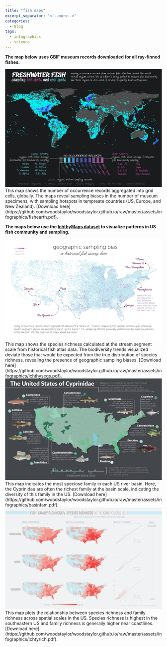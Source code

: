 ```yaml
---
title: "fish maps"
excerpt_separator: "<!--more-->"
categories:
  - Blog
tags:
  - infographics
  - science
---
```


**The map below uses [GBIF](https://www.sciencebase.gov/catalog/item/5446a5a1e4b0f888a81b816d) museum records downloaded for all ray-finned fishes.** 

<img src="/assets/infographics/fishearth.jpg" alt="fishearth"/>
This map shows the number of occurrence records aggregated into grid cells, globally. The maps reveal sampling biases in the number of museum specimens, with sampling hotspots in tempreate countries (US, Europe, and New Zealand). [Download here](https://github.com/woodstaylor/woodstaylor.github.io/raw/master/assets/infographics/fishearth.pdf).

**The maps below use the [IchthyMaps dataset](https://www.sciencebase.gov/catalog/item/5446a5a1e4b0f888a81b816d) to visualize patterns in US fish community and sampling.** 

<img src="/assets/infographics/ichthysegs.jpg" alt="ichthysegs"/>
This map shows the species richness calculated at the stream segment scale from historical fish atlas data. The biodiversity trends visualized deviate those that would be expected from the true distribution of species richness, revealing the presence of geographic sampling biases. [Download here](https://github.com/woodstaylor/woodstaylor.github.io/raw/master/assets/infographics/ichthysegs.pdf).

<img src="/assets/infographics/basinfam.jpg" alt="basinfam"/>
This map indicates the most speciose family in each US river basin. Here, the Cyprinidae are often the richest family at the basin scale, indicating the diversity of this family in the US. [Download here](https://github.com/woodstaylor/woodstaylor.github.io/raw/master/assets/infographics/basinfam.pdf).

<img src="/assets/infographics/ichtyrich.jpg" alt="ichtyrich"/>
This map plots the relationship between species richness and family richness across spatial scales in the US. Species richness is highest in the southeastern US and family richness is generally higher near coastlines. [Download here](https://github.com/woodstaylor/woodstaylor.github.io/raw/master/assets/infographics/ichtyrich.pdf).
